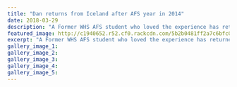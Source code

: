 ```yaml
---
title: "Dan returns from Iceland after AFS year in 2014"
date: 2018-03-29
description: "A Former WHS AFS student who loved the experience has returned to Whanganui for a 3 month stint..."
featured_image: http://c1940652.r52.cf0.rackcdn.com/5b2b0481ff2a7c6bfc00245e/Dan-Kari-AFS-smallerbanner-RCP-29-march.gif
excerpt: "A Former WHS AFS student who loved the experience has returned to Whanganui for a 3 month stint."
gallery_image_1: 
gallery_image_2: 
gallery_image_3: 
gallery_image_4: 
gallery_image_5: 
---
```

